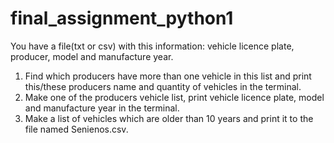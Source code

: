 # final_assignment_python1
You have a file(txt or csv) with this information: vehicle licence plate, producer, model and manufacture year.

1. Find which producers have more than one vehicle in this list and print this/these producers name and quantity of vehicles in the terminal.
2. Make one of the producers vehicle list, print vehicle licence plate, model and manufacture year in the terminal.
3. Make a list of vehicles which are older than 10 years and print it to the file named Senienos.csv.
